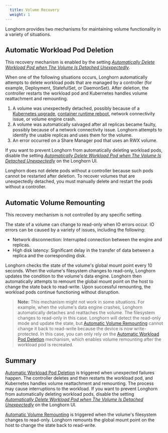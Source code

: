 ```yaml
---
  title: Volume Recovery
  weight: 1
---
```


Longhorn provides two mechanisms for maintaining volume functionality in a variety of situations.

## Automatic Workload Pod Deletion

This recovery mechanism is enabled by the setting [*Automatically Delete Workload Pod when The Volume Is Detached Unexpectedly*](../../references/settings#automatically-delete-workload-pod-when-the-volume-is-detached-unexpectedly).

When one of the following situations occurs, Longhorn automatically attempts to delete workload pods that are managed by a controller (for example, Deployment, StatefulSet, or DaemonSet). After deletion, the controller restarts the workload pod and Kubernetes handles volume reattachment and remounting.

1. A volume was unexpectedly detached, possibly because of a [Kubernetes upgrade](https://github.com/longhorn/longhorn/issues/703), [container runtime reboot](https://github.com/longhorn/longhorn/issues/686), network connectivity issue, or volume engine crash.
2. A volume was automatically salvaged after all replicas became faulty, possibly because of a network connectivity issue. Longhorn attempts to identify the usable replicas and uses them for the volume.
3. An error occurred on a Share Manager pod that uses an RWX volume.

If you want to prevent Longhorn from automatically deleting workload pods, disable the setting [*Automatically Delete Workload Pod when The Volume Is Detached Unexpectedly*](../../references/settings#automatically-delete-workload-pod-when-the-volume-is-detached-unexpectedly) on the Longhorn UI.

Longhorn does not delete pods without a controller because such pods cannot be restarted after deletion. To recover volumes that are unexpectedly detached, you must manually delete and restart the pods without a controller.

## Automatic Volume Remounting

This recovery mechanism is not controlled by any specific setting.

The state of a volume can change to read-only when IO errors occur. IO errors can be caused by a variety of issues, including the following:
- Network disconnection: Interrupted connection between the engine and replicas.
- High disk latency: Significant delay in the transfer of data between a replica and the corresponding disk.

Longhorn checks the state of the volume's global mount point every 10 seconds. When the volume's filesystem changes to read-only, Longhorn updates the condition to the volume's data engine. Longhorn then automatically attempts to remount the global mount point on the host to change the state back to read-write. Upon successful remounting, the workload pods continue functioning without disruption.

> **Note:**
> This mechanism might not work in some situations. For example, when the volume's data engine crashes, Longhorn automatically detaches and reattaches the volume. The filesystem changes to read-only in this case. Longhorn will detect the read-only mode and update the state, but [Automatic Volume Remounting](#automatic-volume-remounting) cannot change it back to read-write because the device is now write-protected. In this case, you can only rely on the [Automatic Workload Pod Deletion](#automatic-workload-pod-deletion) mechanism, which enables volume remounting after the workload pod is recreated.


## Summary

[Automatic Workload Pod Deletion](#automatic-workload-pod-deletion) is triggered when unexpected failures happen. The controller deletes and then restarts the workload pod, and Kubernetes handles volume reattachment and remounting. The process may cause interruptions to the workload. If you want to prevent Longhorn from automatically deleting workload pods, disable the setting [*Automatically Delete Workload Pod when The Volume Is Detached Unexpectedly*](../../references/settings#automatically-delete-workload-pod-when-the-volume-is-detached-unexpectedly) on the Longhorn UI.

[Automatic Volume Remounting](#automatic-volume-remounting) is triggered when the volume's filesystem changes to read-only. Longhorn remounts the global mount point on the host to change the state back to read-write.